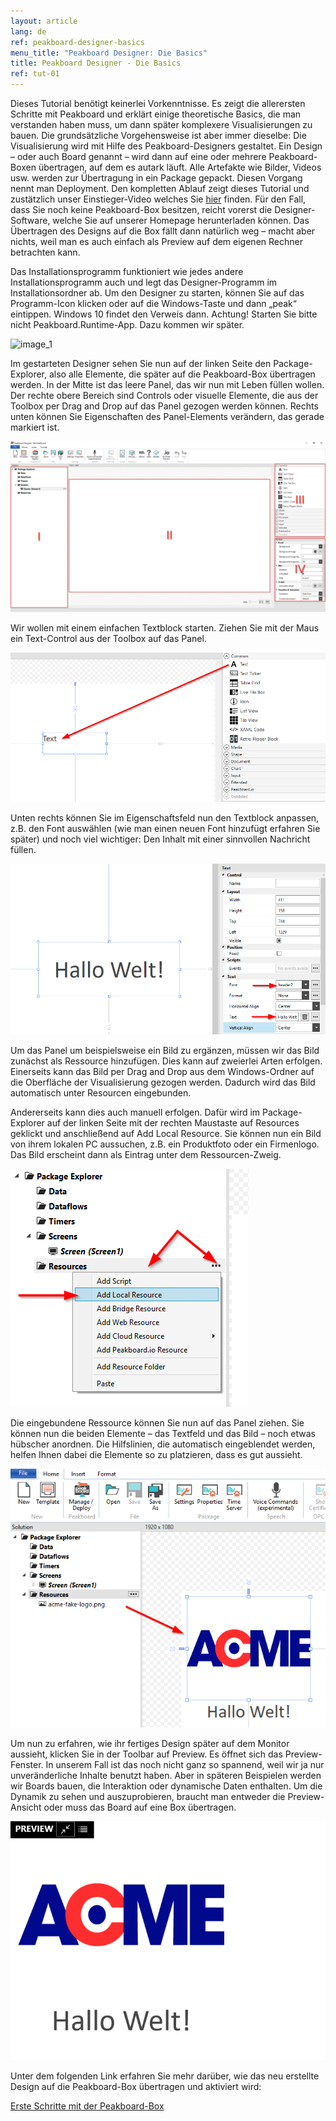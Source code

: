 ```yaml
---
layout: article
lang: de
ref: peakboard-designer-basics
menu_title: "Peakboard Designer: Die Basics"
title: Peakboard Designer - Die Basics
ref: tut-01
---
```

Dieses Tutorial benötigt keinerlei Vorkenntnisse. Es zeigt die allerersten Schritte mit Peakboard und erklärt einige theoretische Basics, die man verstanden haben muss, um dann später komplexere Visualisierungen zu bauen. Die grundsätzliche Vorgehensweise ist aber immer dieselbe: Die Visualisierung wird mit Hilfe des Peakboard-Designers gestaltet. Ein Design – oder auch Board genannt – wird dann auf eine oder mehrere Peakboard-Boxen übertragen, auf dem es autark läuft. Alle Artefakte wie Bilder, Videos usw. werden zur Übertragung in ein Package gepackt. Diesen Vorgang nennt man Deployment. Den kompletten Ablauf zeigt dieses Tutorial und zustätzlich unser Einstieger-Video welches Sie [hier](/video_tutorials/01-de-erste-schritte.html) finden. Für den Fall, dass Sie noch keine Peakboard-Box besitzen, reicht vorerst die Designer-Software, welche Sie auf unserer Homepage herunterladen können. Das Übertragen des Designs auf die Box fällt dann natürlich weg – macht aber nichts, weil man es auch einfach als Preview auf dem eigenen Rechner betrachten kann.

Das Installationsprogramm funktioniert wie jedes andere Installationsprogramm auch und legt das Designer-Programm im Installationsordner ab. Um den Designer zu starten, können Sie auf das Programm-Icon klicken oder auf die Windows-Taste und dann „peak“ eintippen. Windows 10 findet den Verweis dann. Achtung! Starten Sie bitte nicht Peakboard.Runtime-App. Dazu kommen wir später.

![image_1](/assets/images/Tutorial/Basics/TutorialBasics01.png)

Im gestarteten Designer sehen Sie nun auf der linken Seite den Package-Explorer, also alle Elemente, die später auf die Peakboard-Box übertragen werden. In der Mitte ist das leere Panel, das wir nun mit Leben füllen wollen. Der rechte obere Bereich sind Controls oder visuelle Elemente, die aus der Toolbox per Drag and Drop auf das Panel gezogen werden können. Rechts unten können Sie Eigenschaften des Panel-Elements verändern, das gerade markiert ist.

![image_1](/assets/images/Tutorial/Basics/TutorialBasics02.png)

Wir wollen mit einem einfachen Textblock starten. Ziehen Sie mit der Maus ein Text-Control aus der Toolbox auf das Panel.

![image_1](/assets/images/Tutorial/Basics/TutorialBasics03.png)

Unten rechts können Sie im Eigenschaftsfeld nun den Textblock anpassen, z.B. den Font auswählen (wie man einen neuen Font hinzufügt erfahren Sie später) und noch viel wichtiger: Den Inhalt mit einer sinnvollen Nachricht füllen.

![image_1](/assets/images/Tutorial/Basics/TutorialBasics04.png)

Um das Panel um beispielsweise ein Bild zu ergänzen, müssen wir das Bild zunächst als Ressource hinzufügen. Dies kann auf zweierlei Arten erfolgen.
Einerseits kann das Bild per Drag and Drop aus dem Windows-Ordner auf die Oberfläche der Visualisierung gezogen werden. Dadurch wird das Bild automatisch unter Resourcen eingebunden. 

Andererseits kann dies auch manuell erfolgen. Dafür wird im Package-Explorer auf der linken Seite mit der rechten Maustaste auf Resources geklickt und anschließend auf Add Local Resource. Sie können nun ein Bild von ihrem lokalen PC aussuchen, z.B. ein Produktfoto oder ein Firmenlogo. Das Bild erscheint dann als Eintrag unter dem Ressourcen-Zweig.

![image_1](/assets/images/Tutorial/Basics/TutorialBasics05.png)

Die eingebundene Ressource können Sie nun auf das Panel ziehen.
Sie können nun die beiden Elemente – das Textfeld und das Bild – noch etwas hübscher anordnen. Die Hilfslinien, die automatisch eingeblendet werden, helfen Ihnen dabei die Elemente so zu platzieren, dass es gut aussieht.

![image_1](/assets/images/Tutorial/Basics/TutorialBasics06.png)

Um nun zu erfahren, wie ihr fertiges Design später auf dem Monitor aussieht, klicken Sie in der Toolbar auf Preview. Es öffnet sich das Preview-Fenster. In unserem Fall ist das noch nicht ganz so spannend, weil wir ja nur unveränderliche Inhalte benutzt haben. Aber in späteren Beispielen werden wir Boards bauen, die Interaktion oder dynamische Daten enthalten. Um die Dynamik zu sehen und auszuprobieren, braucht man entweder die Preview-Ansicht oder muss das Board auf eine Box übertragen.

![image_1](/assets/images/Tutorial/Basics/TutorialBasics07.png)

Unter dem folgenden Link erfahren Sie mehr darüber, wie das neu erstellte Design auf die Peakboard-Box übertragen und aktiviert wird:

[Erste Schritte mit der Peakboard-Box](/tutorials/02-de-anschliessen-und-die-erste-visualisierung.html)
